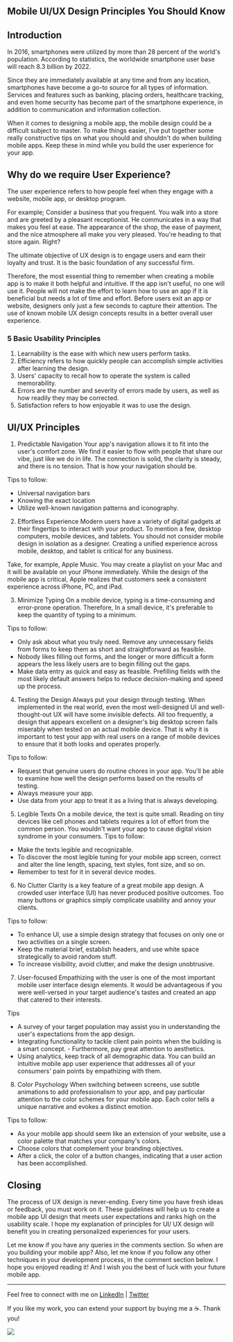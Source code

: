 ## Mobile UI/UX Design Principles You Should Know

## Introduction
In 2016, smartphones were utilized by more than 28 percent of the world's population. According to statistics, the worldwide smartphone user base will reach 8.3 billion by 2022.

Since they are immediately available at any time and from any location, smartphones have become a go-to source for all types of information. Services and features such as banking, placing orders, healthcare tracking, and even home security has become part of the smartphone experience, in addition to communication and information collection.

When it comes to designing a mobile app, the mobile design could be a difficult subject to master. To make things easier, I've put together some really constructive tips on what you should and shouldn't do when building mobile apps. Keep these in mind while you build the user experience for your app.

## Why do we require User Experience?
The user experience refers to how people feel when they engage with a website, mobile app, or desktop program. 

For example; Consider a business that you frequent. You walk into a store and are greeted by a pleasant receptionist. He communicates in a way that makes you feel at ease. The appearance of the shop, the ease of payment, and the nice atmosphere all make you very pleased. You're heading to that store again. Right?

The ultimate objective of UX design is to engage users and earn their loyalty and trust. It is the basic foundation of any successful firm. 

Therefore, the most essential thing to remember when creating a mobile app is to make it both helpful and intuitive. If the app isn't useful, no one will use it. People will not make the effort to learn how to use an app if it is beneficial but needs a lot of time and effort. Before users exit an app or website, designers only just a few seconds to capture their attention. The use of known mobile UX design concepts results in a better overall user experience.

### 5 Basic Usability Principles
1. Learnability is the ease with which new users perform tasks.
2. Efficiency refers to how quickly people can accomplish simple activities after learning the design.
3. Users' capacity to recall how to operate the system is called memorability.
4. Errors are the number and severity of errors made by users, as well as how readily they may be corrected.
5. Satisfaction refers to how enjoyable it was to use the design.

## UI/UX Principles
1. Predictable Navigation
Your app's navigation allows it to fit into the user's comfort zone. We find it easier to flow with people that share our vibe, just like we do in life. The connection is solid, the clarity is steady, and there is no tension. That is how your navigation should be. 

Tips to follow:
- Universal navigation bars
- Knowing the exact location
- Utilize well-known navigation patterns and iconography.

2. Effortless Experience
Modern users have a variety of digital gadgets at their fingertips to interact with your product. To mention a few, desktop computers, mobile devices, and tablets. You should not consider mobile design in isolation as a designer. Creating a unified experience across mobile, desktop, and tablet is critical for any business.

Take, for example, Apple Music. You may create a playlist on your Mac and it will be available on your iPhone immediately. While the design of the mobile app is critical, Apple realizes that customers seek a consistent experience across iPhone, PC, and iPad.

3. Minimize Typing
On a mobile device, typing is a time-consuming and error-prone operation. Therefore, In a small device, it's preferable to keep the quantity of typing to a minimum.

Tips to follow:
- Only ask about what you truly need. Remove any unnecessary fields from forms to keep them as short and straightforward as feasible.
- Nobody likes filling out forms, and the longer or more difficult a form appears the less likely users are to begin filling out the gaps.
- Make data entry as quick and easy as feasible. Prefilling fields with the most likely default answers helps to reduce decision-making and speed up the process.

4. Testing the Design
Always put your design through testing.
When implemented in the real world, even the most well-designed UI and well-thought-out UX will have some invisible defects. All too frequently, a design that appears excellent on a designer's big desktop screen fails miserably when tested on an actual mobile device. That is why it is important to test your app with real users on a range of mobile devices to ensure that it both looks and operates properly.

Tips to follow:
- Request that genuine users do routine chores in your app. You'll be able to examine how well the design performs based on the results of testing.
- Always measure your app. 
- Use data from your app to treat it as a living that is always developing.

5. Legible Texts
On a mobile device, the text is quite small. Reading on tiny devices like cell phones and tablets requires a lot of effort from the common person. You wouldn't want your app to cause digital vision syndrome in your consumers. 
Tips to follow:
- Make the texts legible and recognizable.
- To discover the most legible tuning for your mobile app screen, correct and alter the line length, spacing, text styles, font size, and so on.
- Remember to test for it in several device modes.

6. No Clutter
Clarity is a key feature of a great mobile app design. A crowded user interface (UI) has never produced positive outcomes. Too many buttons or graphics simply complicate usability and annoy your clients. 

Tips to follow:
- To enhance UI, use a simple design strategy that focuses on only one or two activities on a single screen.
- Keep the material brief, establish headers, and use white space strategically to avoid random stuff.
- To increase visibility, avoid clutter, and make the design unobtrusive.

7. User-focused
Empathizing with the user is one of the most important mobile user interface design elements. It would be advantageous if you were well-versed in your target audience's tastes and created an app that catered to their interests.

Tips
- A survey of your target population may assist you in understanding the user's expectations from the app design.
- Integrating functionality to tackle client pain points when the building is a smart concept. - Furthermore, pay great attention to aesthetics.
- Using analytics, keep track of all demographic data. You can build an intuitive mobile app user experience that addresses all of your consumers' pain points by empathizing with them.

8. Color Psychology
When switching between screens, use subtle animations to add professionalism to your app, and pay particular attention to the color schemes for your mobile app. Each color tells a unique narrative and evokes a distinct emotion. 

Tips to follow:
- As your mobile app should seem like an extension of your website, use a color palette that matches your company's colors.
- Choose colors that complement your branding objectives.
- After a click, the color of a button changes, indicating that a user action has been accomplished.

## Closing
The process of UX design is never-ending. Every time you have fresh ideas or feedback, you must work on it. 
These guidelines will help us to create a mobile app UI design that meets user expectations and ranks high on the usability scale. 
I hope my explanation of principles for UI/ UX design will benefit you in creating personalized experiences for your users.

Let me know if you have any queries in the comments section. So when are you building your mobile app? Also, let me know if you follow any other techniques in your development process, in the comment section below. I hope you enjoyed reading it! And I wish you the best of luck with your future mobile app.<br>


<hr></hr>

Feel free to connect with me on  [LinkedIn](https://www.linkedin.com/in/bhumikhokhani/)  |  [Twitter](https://twitter.com/bhumikhokhani) 
<br>
> 
If you like my work, you can extend your support by buying me a ☕. Thank you!

<a href="https://www.buymeacoffee.com/bhumikhokhani"><img src="https://img.buymeacoffee.com/button-api/?text=Buy me a coffee&emoji=&slug=bhumikhokhani&button_colour=FF5F5F&font_colour=ffffff&font_family=Cookie&outline_colour=000000&coffee_colour=FFDD00"></a> 
